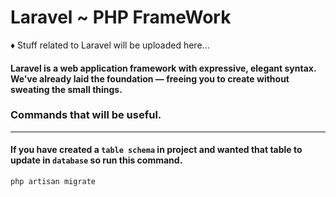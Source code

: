 # Laravel ~ PHP FrameWork

♦ Stuff related to Laravel will be uploaded here...
#### Laravel is a web application framework with expressive, elegant syntax. We’ve already laid the foundation — freeing you to create without sweating the small things.

### Commands that will be useful.
---
#### If you have created a `table schema` in project and wanted that table to update in `database` so run this command.
```javascript
php artisan migrate
```